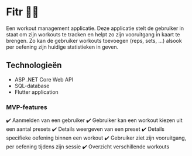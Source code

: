# Fitr 🏋️‍♀️

Een workout management applicatie. Deze applicatie stelt de gebruiker in staat om zijn
workouts te tracken en helpt zo zijn vooruitgang in kaart te brengen. Zo kan de gebruiker
workouts toevoegen (reps, sets, ...) alsook per oefening zijn huidige statistieken in geven.

## Technologieën

- ASP .NET Core Web API
- SQL-database
- Flutter application

### MVP-features

✔️ Aanmelden van een gebruiker
✔️ Gebruiker kan een workout kiezen uit een aantal presets
✔️ Details weergeven van een preset
✔️ Details specifieke oefening binnen een workout
✔️ Gebruiker ziet zijn vooruitgang, per oefening tijdens zijn sessie
✔️ Overzicht verschillende workouts
